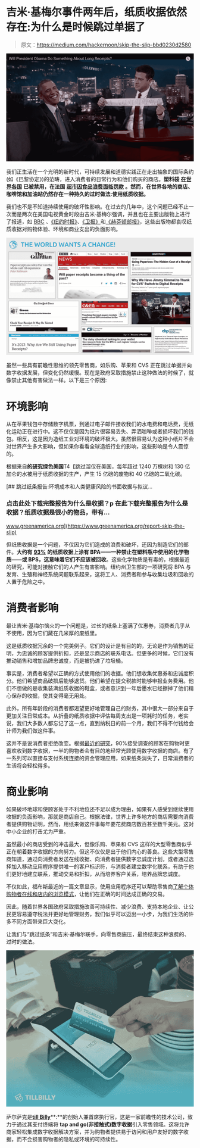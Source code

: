 # 吉米·基梅尔事件两年后，纸质收据依然存在:为什么是时候跳过单据了

> 原文：<https://medium.com/hackernoon/skip-the-slip-bbd0230d2580>

![](img/91a361b5dea7e02ae78022d3ae1d3fac.png)

我们正生活在一个光明的新时代，可持续发展和道德实践正在走出抽象的国际条约(如《巴黎协定》)的范畴，进入消费者的日常行为和他们购买的商店。**塑料袋** [**在世界各国**](https://study.com/blog/which-countries-have-banned-plastic-bags.html) **已被禁用，在法国** [**超市因食品浪费面临罚款**](https://www.theguardian.com/world/2016/feb/04/french-law-forbids-food-waste-by-supermarkets) **。然而，在世界各地的商店、咖啡馆和加油站仍然存在一种持久的过时做法:使用纸质收据。**

我们也不是不知道持续使用的破坏性影响。在过去的几年中，这个问题已经不止一次而是两次在美国电视黄金时段由吉米·基梅尔强调，并且也在主要出版物上进行了报道，如 [BBC](https://www.bbc.com/news/business-37763975) 、[《纽约时报》](https://green.blogs.nytimes.com/2011/11/01/check-your-receipt-it-may-be-tainted/)、[《卫报》](https://www.theguardian.com/commentisfree/2014/mar/02/paper-receipts-relic-till-upselling-wh-smith)和[《赫芬顿邮报》](https://www.huffingtonpost.com/will-hines/going-paperless-the-hidde_b_3008587.html)，这些出版物都哀叹纸质收据对购物体验、环境和商业支出的负面影响。

![](img/7906d7978f7e0d4c52280ba717ac92c3.png)

虽然一些具有前瞻性思维的领先零售商，如乐购、苹果和 CVS 正在跳过单据并向数字收据发展，但变化仍然缓慢。现在是政府采取措施禁止这种做法的时候了，就像禁止其他有害做法一样。以下是三个原因:

# **环境影响**

从在苹果钱包中存储数字机票，到通过电子邮件接收我们的水电费和电话费，无纸化运动正在进行中。这不仅仅是因为纸片很容易丢失、弄洒咖啡或者损坏我们的钱包。相反，这是因为造纸工业对环境的破坏极大。虽然很容易认为这种小纸片不会对世界产生多大影响，但如果你看看全球造纸行业的影响，这些影响是令人震惊的。

根据来自**的[研究](https://hackernoon.com/digital-receipts-in-retail-b415fbdfde3f)绿色美国**T4【跳过溜仅在美国，每年超过 1240 万棵树和 130 亿加仑的水被用于纸质收据的生产，产生 15 亿磅的废物和 40 亿磅的二氧化碳。

[](https://www.greenamerica.org/report-skip-the-slip) [## 跳过纸条报告:环境成本和人类健康风险的书面收据与拟议…

### 点击此处下载完整报告为什么是收据？p 在此下载完整报告为什么是收据？纸质收据是很小的物品，带有…

www.greenamerica.org](https://www.greenamerica.org/report-skip-the-slip) 

但纸质收据是一个问题，不仅因为它们造成的浪费和破坏，还因为制造它们的部件。**大约有** [**93%**](https://www.ecocenter.org/sites/default/files/healthy-stuff/Ecology%20Center%20Receipt%20Study%202018%20Report%20final_0.pdf) **的纸质收据上涂有 BPA——一种禁止在塑料瓶中使用的化学物质——或 BPS，这意味着它们不应该被回收**。这些化学物质是有毒的，根据最近的研究，可能对接触它们的人产生有害影响。纽约州卫生部的一项研究将 BPA 与发育、生殖和神经系统问题联系起来，这将工人、消费者和参与收集垃圾和回收的人置于危险之中。

# **消费者影响**

最让吉米·基梅尔恼火的一个问题是，过长的纸条上塞满了优惠券，消费者几乎从不使用，因为它们藏在几米厚的废纸里。

这是纸质收据冗余的一个完美例子。它们的设计是有目的的，无论是作为销售的证明，为忠诚的顾客提供折扣，还是显示商店的联系电话。但更多的时候，它们没有推动销售和增加品牌忠诚度，而是被扔进了垃圾桶。

事实是，消费者希望以正确的方式使用他们的收据。他们想收集优惠券和忠诚度积分。他们希望商品破损后能够退货。他们希望在提交税款时能够申报业务费用。他们不想做的是收集装满纸质收据的鞋盒，或者意识到一年后墨水已经擦掉了他们精心保存的收据，使其变得毫无用处。

此外，所有年龄段的消费者都渴望更好地管理自己的财务，其中很大一部分来自于更加关注日常成本。从折叠的纸质收据中评估每周支出是一项耗时的任务，老实说，我们大多数人都忘记了这一点，直到纳税日的前一个月，我们不得不付钱给会计师为我们做这件事。

这并不是说消费者拒绝改变。根据[最近的研究](http://instoredoes.com/why-digital-receipts-are-a-win-for-your-small-business/)，90%接受调查的顾客在购物时更喜欢收到数字收据，一半的购物者会有目的地经常光顾使用数字收据的商店。有了一系列可以直接与支付系统连接的资金管理应用，如果纸条消失了，日常消费者的生活将会轻松得多。

# **商业影响**

如果破坏地球和使顾客处于不利地位还不足以成为理由，如果有人感受到继续使用收据的负面影响，那就是商店自己。根据法律，世界上许多地方的商店需要向消费者提供购物证明，然而，用纸来做这件事每年要花费商店数百甚至数千美元。这对中小企业的打击尤为严重。

虽然最小的商店受到的冲击最大，但像乐购、苹果和 CVS 这样的大型零售商似乎正在朝着数字收据的方向努力。但这不仅仅是出于他们内心的善良。这些大型零售商知道，通过向消费者发送在线收据、向消费者提供数字忠诚度计划，或者通过选择加入移动应用程序提供唯一的客户标识符，与消费者建立数字化联系，有助于他们更好地建立联系，推动交易和折扣，从而培养客户关系，培养品牌忠诚度。

不仅如此，福布斯最近的一篇文章显示，使用应用程序还可以帮助零售商[了解个体购物者在线和店内的浏览模式](https://www.forbes.com/sites/bryanpearson/2017/03/15/research-reveals-how-retailers-can-maximize-the-power-of-coupons/#16a167bd2f01)，让他们在正确的时间达成正确的交易。

因此，随着世界各国政府采取措施改善可持续性、减少浪费、支持本地企业、让公民更容易遵守税法并更好地管理财务，我们似乎可以迈出一小步，为我们生活的许多不同方面带来巨大变化。

让我们与“跳过纸条”和吉米·基梅尔联手，向零售商施压，最终结束这种浪费的、过时的做法。

![](img/e540052256a54850ab66d1ef3704a0f0.png)

萨尔萨克是[**till Billy**](https://tillbilly.com)**:**的创始人兼首席执行官，这是一家前瞻性的技术公司，致力于通过其支付终端将 **tap and go(非接触式)数字收据**引入零售领域。这将允许商家轻松集成数字收据解决方案，并为购物者提供易于访问和用户友好的数字收据，而不会损害购物者的隐私或环境的可持续性。